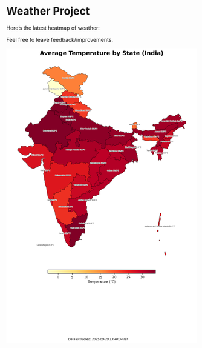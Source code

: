 # Weather Project

Here’s the latest heatmap of weather:

Feel free to leave feedback/improvements.

![India Heatmap](docs/assets/india_heatmap.png?v=DA3EFC)
